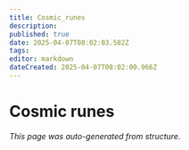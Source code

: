 ```yaml
---
title: Cosmic_runes
description: 
published: true
date: 2025-04-07T08:02:03.582Z
tags: 
editor: markdown
dateCreated: 2025-04-07T08:02:00.966Z
---
```


# Cosmic runes

*This page was auto-generated from structure.*